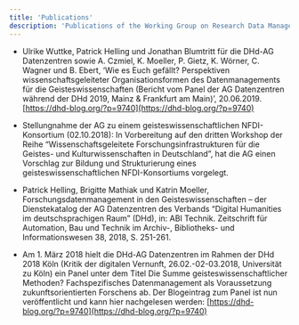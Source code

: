 ```yaml
---
title: 'Publications'
description: 'Publications of the Working Group on Research Data Management in the Humanities (AG gwFDM) in the DHd Association'
---
```


- Ulrike Wuttke, Patrick Helling und Jonathan Blumtritt für die DHd-AG Datenzentren sowie A. Czmiel, K. Moeller, P. Gietz, K. Wörner, C. Wagner und B. Ebert, ‘Wie es Euch gefällt? Perspektiven wissenschaftsgeleiteter Organisationsformen des Datenmanagements für die Geisteswissenschaften (Bericht vom Panel der AG Datenzentren während der DHd 2019, Mainz & Frankfurt am Main)’, 20.06.2019. [https://dhd-blog.org/?p=9740](https://dhd-blog.org/?p=9740)

- Stellungnahme der AG zu einem geisteswissenschaftlichen NFDI-Konsortium (02.10.2018): In Vorbereitung auf den dritten Workshop der Reihe “Wissenschaftsgeleitete Forschungsinfrastrukturen für die Geistes- und Kulturwissenschaften in Deutschland”, hat die AG einen Vorschlag zur Bildung und Strukturierung eines geisteswissenschaftlichen NFDI-Konsortiums vorgelegt.

- Patrick Helling, Brigitte Mathiak und Katrin Moeller, Forschungsdatenmanagement in den Geisteswissenschaften – der Dienstekatalog der AG Datenzentren des Verbands “Digital Humanities im deutschsprachigen Raum” (DHd), in: ABI Technik. Zeitschrift für Automation, Bau und Technik im Archiv-, Bibliotheks- und Informationswesen 38, 2018, S. 251-261.

- Am 1. März 2018 hielt die DHd-AG Datenzentren im Rahmen der DHd 2018 Köln (Kritik der digitalen Vernunft, 26.02.-02-03.2018, Universität zu Köln) ein Panel unter dem Titel Die Summe geisteswissenschaftlicher Methoden? Fachspezifisches Datenmanagement als Voraussetzung zukunftsorientierten Forschens ab. Der Blogeintrag zum Panel ist nun veröffentlicht und kann hier nachgelesen werden: [https://dhd-blog.org/?p=9740](https://dhd-blog.org/?p=9740)
